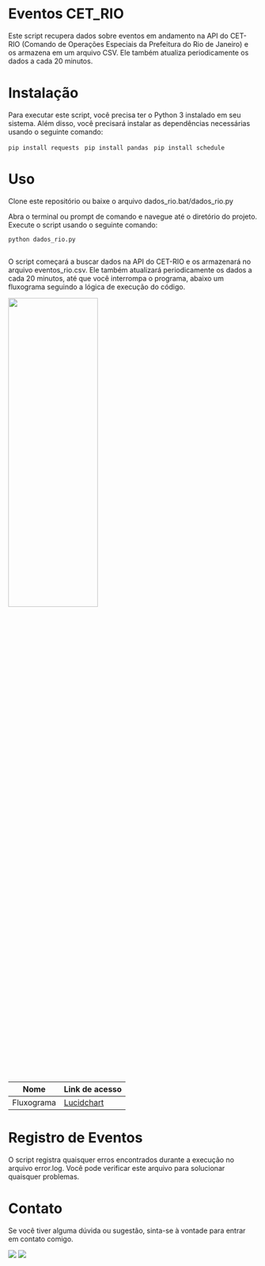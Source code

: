 # Eventos CET_RIO

Este script recupera dados sobre eventos em andamento na API do CET-RIO (Comando de Operações Especiais da Prefeitura do Rio de Janeiro) e os armazena em um arquivo CSV. Ele também atualiza periodicamente os dados a cada 20 minutos.

# Instalação

Para executar este script, você precisa ter o Python 3 instalado em seu sistema. Além disso, você precisará instalar as dependências necessárias usando o seguinte comando:

```pip install requests ```
```pip install pandas ```
```pip install schedule ```

# Uso
Clone este repositório ou baixe o arquivo dados_rio.bat/dados_rio.py

Abra o terminal ou prompt de comando e navegue até o diretório do projeto.
Execute o script usando o seguinte comando:

```python dados_rio.py```

##

O script começará a buscar dados na API do CET-RIO e os armazenará no arquivo eventos_rio.csv. Ele também atualizará periodicamente os dados a cada 20 minutos, até que você interrompa o programa, abaixo um fluxograma seguindo a lógica de execução do código.

<img src="https://github.com/lyipef/etl_cet-rio/assets/120730541/cfe008cb-4455-47b3-89b0-d4559587180c" width = "60%" height="40%">

###
| Nome | Link de acesso | 
|------|-----------------|
| Fluxograma | [Lucidchart](https://lucid.app/lucidchart/91abc393-7e0b-46df-9c00-dc4fa4304f9a/edit?viewport_loc=203%2C-49%2C3721%2C1595%2C0_0&invitationId=inv_7635ce4f-86b6-4486-9389-a2c614181de2) |

# Registro de Eventos

O script registra quaisquer erros encontrados durante a execução no arquivo error.log. Você pode verificar este arquivo para solucionar quaisquer problemas.


# Contato

Se você tiver alguma dúvida ou sugestão, sinta-se à vontade para entrar em contato comigo.

<div>
      <a href="https://www.linkedin.com/in/filipe-freitas-9652891b1/" target="_blank"><img src="https://img.shields.io/badge/LinkedIn-0077B5?style=for-the-badge&logo=linkedin&logoColor=white" target="_blank"></a>
      <a href="mailto:josefilipe602@gmail.com" target="_blank"><img src="https://img.shields.io/badge/Gmail-D14836?style=for-the-badge&logo=gmail&logoColor=white" target="_blank"></a>
</div>

##
